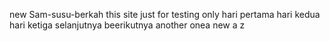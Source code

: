 new Sam-susu-berkah
this site just for testing only
hari pertama 
hari kedua
hari ketiga
selanjutnya
beerikutnya
another onea
new 
a
z
